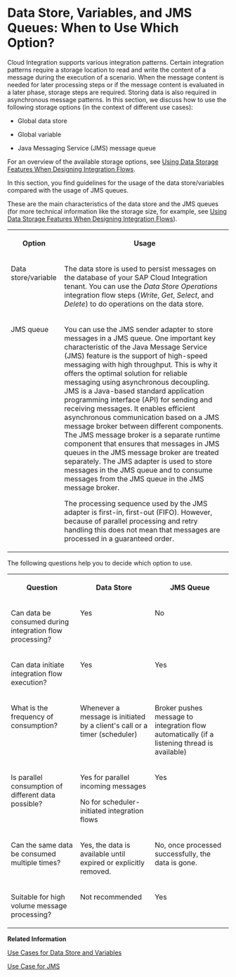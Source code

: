 <!-- loio6bc21cb2644b49f7a79be8ff406696a4 -->

# Data Store, Variables, and JMS Queues: When to Use Which Option?

Cloud Integration supports various integration patterns. Certain integration patterns require a storage location to read and write the content of a message during the execution of a scenario. When the message content is needed for later processing steps or if the message content is evaluated in a later phase, storage steps are required. Storing data is also required in asynchronous message patterns. In this section, we discuss how to use the following storage options \(in the context of different use cases\):

-   Global data store

-   Global variable

-   Java Messaging Service \(JMS\) message queue


For an overview of the available storage options, see [Using Data Storage Features When Designing Integration Flows](using-data-storage-features-when-designing-integration-flows-a836b4e.md).

In this section, you find guidelines for the usage of the data store/variables compared with the usage of JMS queues.

These are the main characteristics of the data store and the JMS queues \(for more technical information like the storage size, for example, see [Using Data Storage Features When Designing Integration Flows](using-data-storage-features-when-designing-integration-flows-a836b4e.md)\).


<table>
<tr>
<th valign="top">

Option



</th>
<th valign="top">

Usage



</th>
</tr>
<tr>
<td valign="top">

Data store/variable



</td>
<td valign="top">

The data store is used to persist messages on the database of your SAP Cloud Integration tenant. You can use the *Data Store Operations* integration flow steps \(*Write*, *Get*, *Select*, and *Delete*\) to do operations on the data store.



</td>
</tr>
<tr>
<td valign="top">

JMS queue



</td>
<td valign="top">

You can use the JMS sender adapter to store messages in a JMS queue. One important key characteristic of the Java Message Service \(JMS\) feature is the support of high-speed messaging with high throughput. This is why it offers the optimal solution for reliable messaging using asynchronous decoupling. JMS is a Java-based standard application programming interface \(API\) for sending and receiving messages. It enables efficient asynchronous communication based on a JMS message broker between different components. The JMS message broker is a separate runtime component that ensures that messages in JMS queues in the JMS message broker are treated separately. The JMS adapter is used to store messages in the JMS queue and to consume messages from the JMS queue in the JMS message broker.

The processing sequence used by the JMS adapter is first-in, first-out \(FIFO\). However, because of parallel processing and retry handling this does not mean that messages are processed in a guaranteed order.



</td>
</tr>
</table>

The following questions help you to decide which option to use.


<table>
<tr>
<th valign="top">

Question



</th>
<th valign="top">

Data Store



</th>
<th valign="top">

JMS Queue



</th>
</tr>
<tr>
<td valign="top">

Can data be consumed during integration flow processing?



</td>
<td valign="top">

Yes



</td>
<td valign="top">

No



</td>
</tr>
<tr>
<td valign="top">

Can data initiate integration flow execution?



</td>
<td valign="top">

Yes



</td>
<td valign="top">

Yes



</td>
</tr>
<tr>
<td valign="top">

What is the frequency of consumption?



</td>
<td valign="top">

Whenever a message is initiated by a client's call or a timer \(scheduler\)



</td>
<td valign="top">

Broker pushes message to integration flow automatically \(if a listening thread is available\)



</td>
</tr>
<tr>
<td valign="top">

Is parallel consumption of different data possible?



</td>
<td valign="top">

Yes for parallel incoming messages

No for scheduler-initiated integration flows



</td>
<td valign="top">

Yes



</td>
</tr>
<tr>
<td valign="top">

Can the same data be consumed multiple times?



</td>
<td valign="top">

Yes, the data is available until expired or explicitly removed.



</td>
<td valign="top">

No, once processed successfully, the data is gone.



</td>
</tr>
<tr>
<td valign="top">

Suitable for high volume message processing?



</td>
<td valign="top">

Not recommended



</td>
<td valign="top">

Yes



</td>
</tr>
</table>

**Related Information**  


[Use Cases for Data Store and Variables](use-cases-for-data-store-and-variables-853d4dd.md "")

[Use Case for JMS](use-case-for-jms-5d2c32f.md "")

